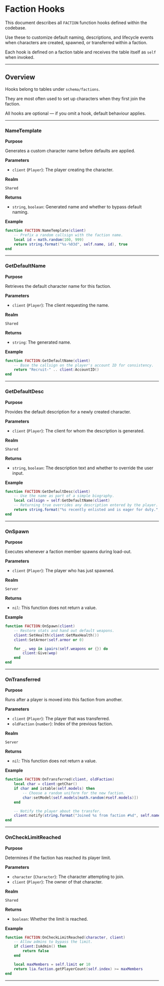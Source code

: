# Faction Hooks

This document describes all `FACTION` function hooks defined within the codebase.

Use these to customize default naming, descriptions, and lifecycle events when characters are created, spawned, or transferred within a faction.

Each hook is defined on a faction table and receives the table itself as `self` when invoked.

---

## Overview

Hooks belong to tables under `schema/factions`.

They are most often used to set up characters when they first join the faction.

All hooks are optional — if you omit a hook, default behaviour applies.

---

### NameTemplate

**Purpose**

Generates a custom character name before defaults are applied.

**Parameters**

* `client` (`Player`): The player creating the character.

**Realm**

`Shared`

**Returns**

* `string`, `boolean`: Generated name and whether to bypass default naming.

**Example**

```lua
function FACTION:NameTemplate(client)
    -- Prefix a random callsign with the faction name.
    local id = math.random(100, 999)
    return string.format("%s-%03d", self.name, id), true
end
```

---

### GetDefaultName

**Purpose**

Retrieves the default character name for this faction.

**Parameters**

* `client` (`Player`): The client requesting the name.

**Realm**

`Shared`

**Returns**

* `string`: The generated name.

**Example**

```lua
function FACTION:GetDefaultName(client)
    -- Base the callsign on the player's account ID for consistency.
    return "Recruit-" .. client:AccountID()
end
```

---

### GetDefaultDesc

**Purpose**

Provides the default description for a newly created character.

**Parameters**

* `client` (`Player`): The client for whom the description is generated.

**Realm**

`Shared`

**Returns**

* `string`, `boolean`: The description text and whether to override the user input.

**Example**

```lua
function FACTION:GetDefaultDesc(client)
    -- Use the name as part of a simple biography.
    local callsign = self:GetDefaultName(client)
    -- Returning true overrides any description entered by the player.
    return string.format("%s recently enlisted and is eager for duty.", callsign), true
end
```

---

### OnSpawn

**Purpose**

Executes whenever a faction member spawns during load-out.

**Parameters**

* `client` (`Player`): The player who has just spawned.

**Realm**

`Server`

**Returns**

* `nil`: This function does not return a value.

**Example**

```lua
function FACTION:OnSpawn(client)
    -- Restore stats and hand out default weapons.
    client:SetHealth(client:GetMaxHealth())
    client:SetArmor(self.armor or 0)

    for _, wep in ipairs(self.weapons or {}) do
        client:Give(wep)
    end
end
```

---

### OnTransferred

**Purpose**

Runs after a player is moved into this faction from another.

**Parameters**

* `client` (`Player`): The player that was transferred.
* `oldFaction` (`number`): Index of the previous faction.

**Realm**

`Server`

**Returns**

* `nil`: This function does not return a value.

**Example**

```lua
function FACTION:OnTransferred(client, oldFaction)
    local char = client:getChar()
    if char and istable(self.models) then
        -- Choose a random uniform for the new faction.
        char:setModel(self.models[math.random(#self.models)])
    end

    -- Notify the player about the transfer.
    client:notify(string.format("Joined %s from faction #%d", self.name, oldFaction))
end
```

---

### OnCheckLimitReached

**Purpose**

Determines if the faction has reached its player limit.

**Parameters**

* `character` (`Character`): The character attempting to join.
* `client` (`Player`): The owner of that character.

**Realm**

`Shared`

**Returns**

* `boolean`: Whether the limit is reached.

**Example**

```lua
function FACTION:OnCheckLimitReached(character, client)
    -- Allow admins to bypass the limit.
    if client:IsAdmin() then
        return false
    end

    local maxMembers = self.limit or 10
    return lia.faction.getPlayerCount(self.index) >= maxMembers
end
```

---